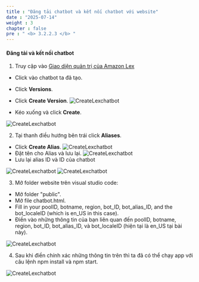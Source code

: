 ```yaml
---
title : "Đăng tải chatbot và kết nối chatbot với website"
date : "2025-07-14"
weight : 3
chapter : false
pre : " <b> 3.2.2.3 </b> "
---
```



#### Đăng tải và kết nối chatbot

1. Truy cập vào [Giao diện quản trị của Amazon Lex](https://console.aws.amazon.com/lexv2/home)
  + Click vào chatbot ta đã tạo.
  + Click **Versions**.
  + Click **Create Version**.
  ![CreateLexchatbot](/images/3.createchatbot/PublishBot5.1.png)

  + Kéo xuống và click **Create**.

  ![CreateLexchatbot](/images/3.createchatbot/PublishBot5.2.png)

  
2. Tại thanh điều hướng bên trái click **Aliases**.
  + Click **Create Alias**.
    ![CreateLexchatbot](/images/3.createchatbot/PublishBot5.3.png)
  + Đặt tên cho Alias và lưu lại.
  ![CreateLexchatbot](/images/3.createchatbot/PublishBot5.4.png)
  + Lưu lại alias ID và ID của chatbot

  ![CreateLexchatbot](/images/3.createchatbot/PublishBot5.5.png)
  ![CreateLexchatbot](/images/3.createchatbot/PublishBot5.6.png)

3. Mở folder website trên visual studio code:
 + Mở folder "public".
 + Mở file chatbot.html.
 + Fill in your poolID, botname, region, bot_ID, bot_alias_ID, and the bot_localeID (which is en_US in this case).
 + Điền vào những thông tin của bạn liên quan đến poolID, botname, region, bot_ID, bot_alias_ID, và bot_localeID (hiện tại là en_US tại bài này).

 ![CreateLexchatbot](/images/3.createchatbot/PublishBot5.7.png)

4. Sau khi điền chính xác những thông tin trên thì ta đã có thể chạy app với câu lệnh npm install và npm start.

![CreateLexchatbot](/images/3.createchatbot/PublishBot5.8.png)